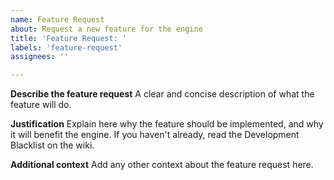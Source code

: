 ```yaml
---
name: Feature Request
about: Request a new feature for the engine
title: 'Feature Request: '
labels: 'feature-request'
assignees: ''

---
```


**Describe the feature request**
A clear and concise description of what the feature will do.

**Justification**
Explain here why the feature should be implemented, and why it will benefit the engine. If you haven't already, read the Development Blacklist on the wiki.

**Additional context**
Add any other context about the feature request here.
